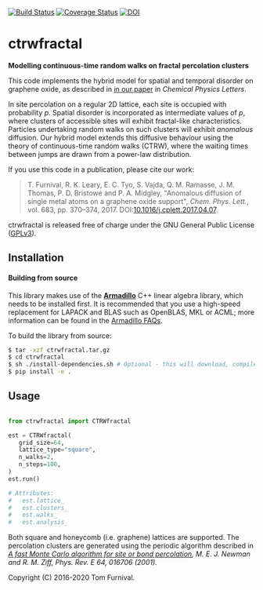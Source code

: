 [![Build Status](https://travis-ci.org/tjof2/ctrwfractal.svg?branch=master)](https://travis-ci.org/tjof2/ctrwfractal)
[![Coverage Status](https://coveralls.io/repos/github/tjof2/ctrwfractal/badge.svg?branch=master)](https://coveralls.io/github/tjof2/ctrwfractal?branch=master)
[![DOI](https://zenodo.org/badge/58554121.svg)](https://zenodo.org/badge/latestdoi/58554121)

# ctrwfractal

**Modelling continuous-time random walks on fractal percolation clusters**

This code implements the hybrid model for spatial and temporal disorder on graphene oxide, as described in [in our paper](https://dx.doi.org/10.1016/j.cplett.2017.04.071) in *Chemical Physics Letters*.

In site percolation on a regular 2D lattice, each site is occupied with probability _p_. Spatial disorder is incorporated as intermediate values of _p_, where clusters of accessible sites will exhibit fractal-like characteristics. Particles undertaking random walks on such clusters will exhibit _anomalous_ diffusion. Our hybrid model extends this diffusive behaviour using the theory of continuous-time random walks (CTRW), where the waiting times between jumps are drawn from a power-law distribution.

If you use this code in a publication, please cite our work:

> T. Furnival, R. K. Leary, E. C. Tyo, S. Vajda, Q. M. Ramasse, J. M. Thomas, P. D. Bristowe and P. A. Midgley, "Anomalous diffusion of single metal atoms on a graphene oxide support", *Chem. Phys. Lett.*, vol. 683, pp. 370–374, 2017. DOI:[10.1016/j.cplett.2017.04.07](https://dx.doi.org/10.1016/j.cplett.2017.04.071).

ctrwfractal is released free of charge under the GNU General Public License ([GPLv3](http://tjof2.github.io/pgure-svt/www.gnu.org/licenses/gpl-3.0.en.html)).

## Installation

<!-- The easiest way to install the package is with `pip`:

```bash
$ pip install -U ctrwfractal
``` -->

#### Building from source

This library makes use of the **[Armadillo](http://arma.sourceforge.net)** C++ linear algebra library, which needs to be installed first. It is recommended that you use a high-speed replacement for LAPACK and BLAS such as OpenBLAS, MKL or ACML; more information can be found in the [Armadillo
FAQs](http://arma.sourceforge.net/faq.html#dependencies).

To build the library from source:

```bash
$ tar -xzf ctrwfractal.tar.gz
$ cd ctrwfractal
$ sh ./install-dependencies.sh # Optional - this will download, compile and install Armadillo
$ pip install -e .
```

## Usage

```python

from ctrwfractal import CTRWfractal

est = CTRWfractal(
   grid_size=64,
   lattice_type="square",
   n_walks=2,
   n_steps=100,
)
est.run()

# Attributes:
#   est.lattice_
#   est.clusters_
#   est.walks_
#   est.analysis_
```

Both square and honeycomb (i.e. graphene) lattices are supported. The percolation clusters are generated using the periodic algorithm described in *[A fast Monte Carlo algorithm for site or bond percolation](http://aps.arxiv.org/abs/cond-mat/0101295/), M. E. J. Newman and R. M. Ziff, Phys. Rev. E 64, 016706 (2001).*

Copyright (C) 2016-2020 Tom Furnival.
